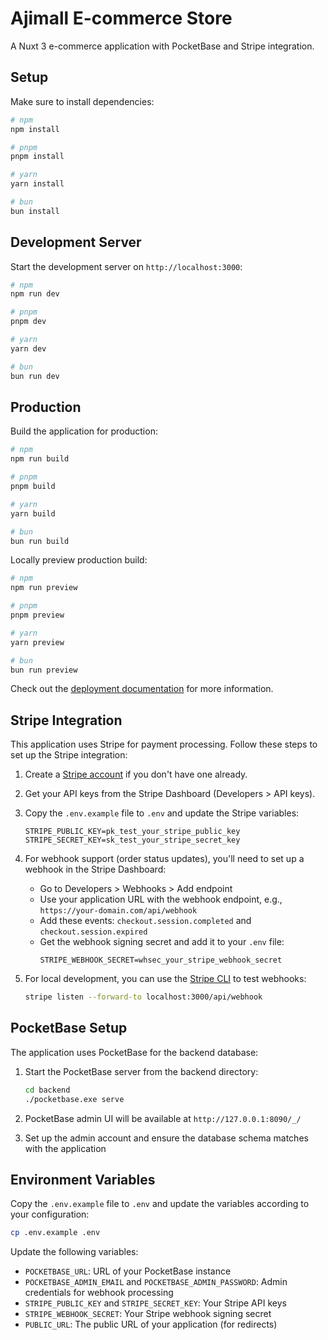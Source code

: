 # Ajimall E-commerce Store

A Nuxt 3 e-commerce application with PocketBase and Stripe integration.

## Setup

Make sure to install dependencies:

```bash
# npm
npm install

# pnpm
pnpm install

# yarn
yarn install

# bun
bun install
```

## Development Server

Start the development server on `http://localhost:3000`:

```bash
# npm
npm run dev

# pnpm
pnpm dev

# yarn
yarn dev

# bun
bun run dev
```

## Production

Build the application for production:

```bash
# npm
npm run build

# pnpm
pnpm build

# yarn
yarn build

# bun
bun run build
```

Locally preview production build:

```bash
# npm
npm run preview

# pnpm
pnpm preview

# yarn
yarn preview

# bun
bun run preview
```

Check out the [deployment documentation](https://nuxt.com/docs/getting-started/deployment) for more information.

## Stripe Integration

This application uses Stripe for payment processing. Follow these steps to set up the Stripe integration:

1. Create a [Stripe account](https://stripe.com) if you don't have one already.
2. Get your API keys from the Stripe Dashboard (Developers > API keys).
3. Copy the `.env.example` file to `.env` and update the Stripe variables:
   ```
   STRIPE_PUBLIC_KEY=pk_test_your_stripe_public_key
   STRIPE_SECRET_KEY=sk_test_your_stripe_secret_key
   ```

4. For webhook support (order status updates), you'll need to set up a webhook in the Stripe Dashboard:
   - Go to Developers > Webhooks > Add endpoint
   - Use your application URL with the webhook endpoint, e.g., `https://your-domain.com/api/webhook`
   - Add these events: `checkout.session.completed` and `checkout.session.expired`
   - Get the webhook signing secret and add it to your `.env` file:
     ```
     STRIPE_WEBHOOK_SECRET=whsec_your_stripe_webhook_secret
     ```

5. For local development, you can use the [Stripe CLI](https://stripe.com/docs/stripe-cli) to test webhooks:
   ```bash
   stripe listen --forward-to localhost:3000/api/webhook
   ```

## PocketBase Setup

The application uses PocketBase for the backend database:

1. Start the PocketBase server from the backend directory:
   ```bash
   cd backend
   ./pocketbase.exe serve
   ```
   
2. PocketBase admin UI will be available at `http://127.0.0.1:8090/_/`
3. Set up the admin account and ensure the database schema matches with the application

## Environment Variables

Copy the `.env.example` file to `.env` and update the variables according to your configuration:

```bash
cp .env.example .env
```

Update the following variables:
- `POCKETBASE_URL`: URL of your PocketBase instance
- `POCKETBASE_ADMIN_EMAIL` and `POCKETBASE_ADMIN_PASSWORD`: Admin credentials for webhook processing
- `STRIPE_PUBLIC_KEY` and `STRIPE_SECRET_KEY`: Your Stripe API keys
- `STRIPE_WEBHOOK_SECRET`: Your Stripe webhook signing secret
- `PUBLIC_URL`: The public URL of your application (for redirects)
